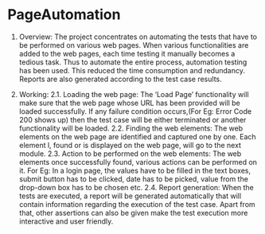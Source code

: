 # PageAutomation

1. Overview:
The project concentrates on automating the tests that have to be performed on various web pages.
When various functionalities are added to the web pages, each time testing it manually becomes a tedious task.
Thus to automate the entire process, automation testing has been used. This reduced the time consumption and redundancy.
Reports are also generated according to the test case results.

2. Working:
  2.1. Loading the web page:
       The ‘Load Page’ functionality will make sure that the web page whose URL has been provided will be loaded successfully.
       If any failure condition occurs,(For Eg: Error Code 200 shows up) then the test case will be either terminated or 
            another functionality will be loaded.
  2.2. Finding the web elements:
       The web elements on the web page are identified and captured one by one.
       Each element l, found or is displayed on the web page, will go to the next module.
  2.3. Action to be performed on the web elements:
       The web elements once successfully found, various actions can be performed on it. 
       For Eg: In a login page, the values have to be filled in the text boxes, submit button has to be clicked, 
            date has to be picked, value from the drop-down box has to be chosen etc.
  2.4. Report generation:
       When the tests are executed, a report will be generated automatically that will contain information regarding the 
            execution of the test case.
       Apart from that, other assertions can also be given make the test execution more interactive and user friendly.
